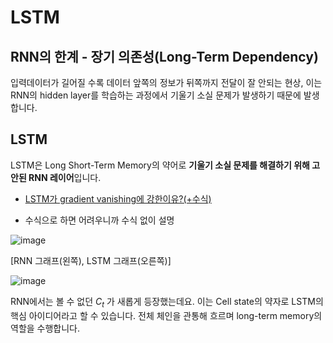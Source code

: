 # LSTM

## RNN의 한계 - 장기 의존성(Long-Term Dependency)

입력데이터가 길어질 수록 데이터 앞쪽의 정보가 뒤쪽까지 전달이 잘 안되는 현상, 이는 RNN의 hidden layer를 학습하는 과정에서 기울기 소실 문제가 발생하기 때문에 발생합니다.  


## LSTM

LSTM은 Long Short-Term Memory의 약어로 **기울기 소실 문제를 해결하기 위해 고안된 RNN 레이어**입니다.

- [LSTM가 gradient vanishing에 강한이유?(+수식)](https://curt-park.github.io/2017-04-03/why-is-lstm-strong-on-gradient-vanishing/)  


- 수식으로 하면 어려우니까 수식 없이 설명

![image](https://d3s0tskafalll9.cloudfront.net/media/images/Screen_Shot_2022-02-18_at_4.29.30_PM.max-800x600.png)  

[RNN 그래프(왼쪽), LSTM 그래프(오른쪽)]  

![image](https://d3s0tskafalll9.cloudfront.net/media/images/lstm1.max-800x600.png)  

RNN에서는 볼 수 없던 $C_{t}$ 가 새롭게 등장했는데요. 이는 Cell state의 약자로 LSTM의 핵심 아이디어라고 할 수 있습니다. 전체 체인을 관통해 흐르며 long-term memory의 역할을 수행합니다.


